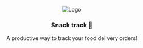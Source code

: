 <div align="center">

![Logo](https://github.com/user-attachments/assets/e0b5a428-b0a4-46ab-a975-e3851f621e63)

### Snack track 🚚

A productive way to track your food delivery orders!

</div>
